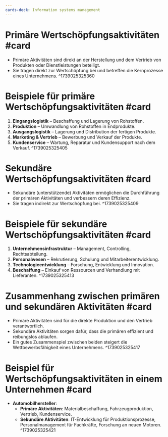 ```yaml
---
cards-deck: Information systems management
---
```


# Primäre Wertschöpfungsaktivitäten #card
- Primäre Aktivitäten sind direkt an der Herstellung und dem Vertrieb von Produkten oder Dienstleistungen beteiligt.
- Sie tragen direkt zur Wertschöpfung bei und betreffen die Kernprozesse eines Unternehmens.
^1739025325360

# Beispiele für primäre Wertschöpfungsaktivitäten #card
1. **Eingangslogistik** – Beschaffung und Lagerung von Rohstoffen.
2. **Produktion** – Umwandlung von Rohstoffen in Endprodukte.
3. **Ausgangslogistik** – Lagerung und Distribution der fertigen Produkte.
4. **Marketing & Vertrieb** – Bewerbung und Verkauf der Produkte.
5. **Kundenservice** – Wartung, Reparatur und Kundensupport nach dem Verkauf.
^1739025325405

# Sekundäre Wertschöpfungsaktivitäten #card
- Sekundäre (unterstützende) Aktivitäten ermöglichen die Durchführung der primären Aktivitäten und verbessern deren Effizienz.
- Sie tragen indirekt zur Wertschöpfung bei.
^1739025325409

# Beispiele für sekundäre Wertschöpfungsaktivitäten #card
1. **Unternehmensinfrastruktur** – Management, Controlling, Rechtsabteilung.
2. **Personalwesen** – Rekrutierung, Schulung und Mitarbeiterentwicklung.
3. **Technologieentwicklung** – Forschung, Entwicklung und Innovation.
4. **Beschaffung** – Einkauf von Ressourcen und Verhandlung mit Lieferanten.
^1739025325413

# Zusammenhang zwischen primären und sekundären Aktivitäten #card
- Primäre Aktivitäten sind für die direkte Produktion und den Vertrieb verantwortlich.
- Sekundäre Aktivitäten sorgen dafür, dass die primären effizient und reibungslos ablaufen.
- Ein gutes Zusammenspiel zwischen beiden steigert die Wettbewerbsfähigkeit eines Unternehmens.
^1739025325417

# Beispiel für Wertschöpfungsaktivitäten in einem Unternehmen #card
- **Automobilhersteller**:
  - **Primäre Aktivitäten**: Materialbeschaffung, Fahrzeugproduktion, Vertrieb, Kundenservice.
  - **Sekundäre Aktivitäten**: IT-Entwicklung für Produktionsprozesse, Personalmanagement für Fachkräfte, Forschung an neuen Motoren.
^1739025325421
